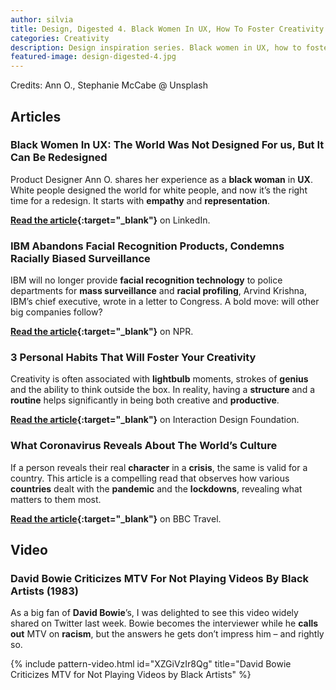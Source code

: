 ```yaml
---
author: silvia
title: Design, Digested 4. Black Women In UX, How To Foster Creativity And An Unimpressed Bowie
categories: Creativity
description: Design inspiration series. Black women in UX, how to foster creativity, and the time David Bowie scolded MTV.
featured-image: design-digested-4.jpg
---
```

Credits: Ann O., Stephanie McCabe @ Unsplash

## Articles

### Black Women In UX: The World Was Not Designed For us, But It Can Be Redesigned

Product Designer Ann O. shares her experience as a **black woman** in **UX**. White people designed the world for white people, and now it’s the right time for a redesign. It starts with **empathy** and **representation**.

**[Read the article](https://www.linkedin.com/pulse/black-women-ux-world-designed-us-can-redesigned-ann-oduwaiye/){:target="_blank"}** on LinkedIn.

### IBM Abandons Facial Recognition Products, Condemns Racially Biased Surveillance

IBM will no longer provide **facial recognition technology** to police departments for **mass surveillance** and **racial profiling**, Arvind Krishna, IBM’s chief executive, wrote in a letter to Congress. A bold move: will other big companies follow?

**[Read the article](https://www.npr.org/2020/06/09/873298837/ibm-abandons-facial-recognition-products-condemns-racially-biased-surveillance?t=1592513695449){:target="_blank"}** on NPR.

### 3 Personal Habits That Will Foster Your Creativity

Creativity is often associated with **lightbulb** moments, strokes of **genius** and the ability to think outside the box. In reality, having a **structure** and a **routine** helps significantly in being both creative and **productive**.

**[Read the article](https://www.interaction-design.org/literature/article/3-personal-habits-that-will-foster-your-creativity){:target="_blank"}** on Interaction Design Foundation.

### What Coronavirus Reveals About The World’s Culture

If a person reveals their real **character** in a **crisis**, the same is valid for a country. This article is a compelling read that observes how various **countries** dealt with the **pandemic** and the **lockdowns**, revealing what matters to them most.

**[Read the article](http://www.bbc.com/travel/story/20200327-what-coronavirus-reveals-about-the-worlds-culture){:target="_blank"}** on BBC Travel.

## Video

### David Bowie Criticizes MTV For Not Playing Videos By Black Artists (1983)

As a big fan of **David Bowie**’s, I was delighted to see this video widely shared on Twitter last week. Bowie becomes the interviewer while he **calls out** MTV on **racism**, but the answers he gets don’t impress him – and rightly so.

{% include pattern-video.html id="XZGiVzIr8Qg" title="David Bowie Criticizes MTV for Not Playing Videos by Black Artists" %}